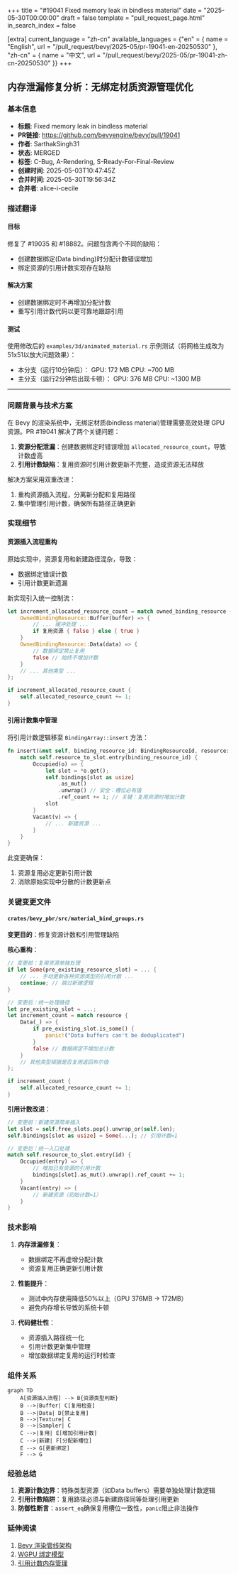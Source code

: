 +++
title = "#19041 Fixed memory leak in bindless material"
date = "2025-05-30T00:00:00"
draft = false
template = "pull_request_page.html"
in_search_index = false

[extra]
current_language = "zh-cn"
available_languages = {"en" = { name = "English", url = "/pull_request/bevy/2025-05/pr-19041-en-20250530" }, "zh-cn" = { name = "中文", url = "/pull_request/bevy/2025-05/pr-19041-zh-cn-20250530" }}
+++

## 内存泄漏修复分析：无绑定材质资源管理优化

### 基本信息
- **标题**: Fixed memory leak in bindless material
- **PR链接**: https://github.com/bevyengine/bevy/pull/19041
- **作者**: SarthakSingh31
- **状态**: MERGED
- **标签**: C-Bug, A-Rendering, S-Ready-For-Final-Review
- **创建时间**: 2025-05-03T10:47:45Z
- **合并时间**: 2025-05-30T19:56:34Z
- **合并者**: alice-i-cecile

### 描述翻译
#### 目标
修复了 #19035 和 #18882。问题包含两个不同的缺陷：
- 创建数据绑定(Data binding)时分配计数错误增加
- 绑定资源的引用计数实现存在缺陷

#### 解决方案
- 创建数据绑定时不再增加分配计数
- 重写引用计数代码以更可靠地跟踪引用

#### 测试
使用修改后的 `examples/3d/animated_material.rs` 示例测试（将网格生成改为51x51以放大问题效果）：
- 本分支（运行10分钟后）：
  GPU: 172 MB
  CPU: ~700 MB
- 主分支（运行2分钟后出现卡顿）：
  GPU: 376 MB
  CPU: ~1300 MB

---

### 问题背景与技术方案
在 Bevy 的渲染系统中，无绑定材质(bindless material)管理需要高效处理 GPU 资源。PR #19041 解决了两个关键问题：

1. **资源分配泄漏**：创建数据绑定时错误增加 `allocated_resource_count`，导致计数虚高
2. **引用计数缺陷**：复用资源时引用计数更新不完整，造成资源无法释放

解决方案采用双重改进：
1. 重构资源插入流程，分离新分配和复用路径
2. 集中管理引用计数，确保所有路径正确更新

### 实现细节
#### 资源插入流程重构
原始实现中，资源复用和新建路径混杂，导致：
- 数据绑定错误计数
- 引用计数更新遗漏

新实现引入统一控制流：
```rust
let increment_allocated_resource_count = match owned_binding_resource {
    OwnedBindingResource::Buffer(buffer) => {
        // ... 缓冲处理 ...
        if 复用资源 { false } else { true }
    }
    OwnedBindingResource::Data(data) => {
        // 数据绑定禁止复用
        false // 始终不增加计数
    }
    // ... 其他类型 ...
};

if increment_allocated_resource_count {
    self.allocated_resource_count += 1;
}
```

#### 引用计数集中管理
将引用计数逻辑移至 `BindingArray::insert` 方法：
```rust
fn insert(&mut self, binding_resource_id: BindingResourceId, resource: R) -> u32 {
    match self.resource_to_slot.entry(binding_resource_id) {
        Occupied(o) => {
            let slot = *o.get();
            self.bindings[slot as usize]
                .as_mut()
                .unwrap() // 安全：槽位必有值
                .ref_count += 1; // 关键：复用资源时增加计数
            slot
        }
        Vacant(v) => {
            // ... 新建资源 ...
        }
    }
}
```
此变更确保：
1. 资源复用必定更新引用计数
2. 消除原始实现中分散的计数更新点

### 关键变更文件
#### `crates/bevy_pbr/src/material_bind_groups.rs`
**变更目的**：修复资源计数和引用管理缺陷

**核心重构**：
```rust
// 变更前：复用资源单独处理
if let Some(pre_existing_resource_slot) = ... {
    // ... 手动更新各种资源类型的引用计数 ...
    continue; // 跳过新建逻辑
}

// 变更后：统一处理路径
let pre_existing_slot = ...;
let increment_count = match resource {
    Data(_) => {
        if pre_existing_slot.is_some() {
            panic!("Data buffers can't be deduplicated")
        }
        false // 数据绑定不增加总计数
    }
    // 其他类型根据是否复用返回布尔值
};

if increment_count {
    self.allocated_resource_count += 1;
}
```

**引用计数改进**：
```rust
// 变更前：新建资源简单插入
let slot = self.free_slots.pop().unwrap_or(self.len);
self.bindings[slot as usize] = Some(...); // 引用计数=1

// 变更后：统一入口处理
match self.resource_to_slot.entry(id) {
    Occupied(entry) => {
        // 增加已有资源的引用计数
        bindings[slot].as_mut().unwrap().ref_count += 1;
    }
    Vacant(entry) => {
        // 新建资源（初始计数=1）
    }
}
```

### 技术影响
1. **内存泄漏修复**：
   - 数据绑定不再虚增分配计数
   - 资源复用正确更新引用计数
   
2. **性能提升**：
   - 测试中内存使用降低50%以上（GPU 376MB → 172MB）
   - 避免内存增长导致的系统卡顿

3. **代码健壮性**：
   - 资源插入路径统一化
   - 引用计数更新集中管理
   - 增加数据绑定复用的运行时检查

### 组件关系
```mermaid
graph TD
    A[资源插入流程] --> B{资源类型判断}
    B -->|Buffer| C[复用检查]
    B -->|Data| D[禁止复用]
    B -->|Texture| C
    B -->|Sampler| C
    C -->|复用| E[增加引用计数]
    C -->|新建| F[分配新槽位]
    E --> G[更新绑定]
    F --> G
```

### 经验总结
1. **资源计数边界**：特殊类型资源（如Data buffers）需要单独处理计数逻辑
2. **引用计数陷阱**：复用路径必须与新建路径同等处理引用更新
3. **防御性断言**：`assert_eq`确保复用槽位一致性，`panic`阻止非法操作

### 延伸阅读
1. [Bevy 渲染管线架构](https://bevyengine.org/learn/book/getting-started/rendering/)
2. [WGPU 绑定模型](https://wgpu.rs/#binding-model)
3. [引用计数内存管理](https://doc.rust-lang.org/book/ch15-05-interior-mutability.html#refcellt-and-the-interior-mutability-pattern)